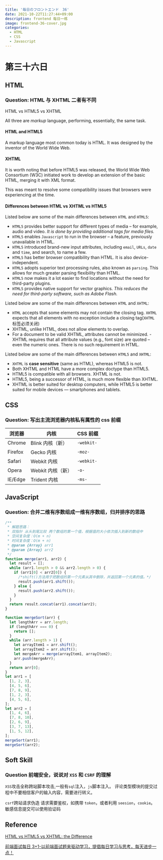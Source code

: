 ```yaml
---
title: '毎日のフロントエンド　36'
date: 2021-10-22T11:27:44+09:00
description: frontend 每日一练
image: frontend-36-cover.jpg
categories:
  - HTML
  - CSS
  - Javascript
---
```


# 第三十六日

## HTML

### **Question:** HTML 与 XHTML 二者有不同

HTML vs HTML5 vs XHTML

All three are _markup_ language, performing, essentially, the same task.

#### HTML and HTML5

A markup language most common today is HTML. It was designed by the inventor of the World Wide Web.

#### XHTML

It is worth noting that before HTML5 was released, the World Wide Web Consortium (W3C) initiated work to develop an extension of the basic HTML, merging it with XML format.

This was meant to resolve some compatibility issues that browsers were experiencing at the time.

#### Differences between HTML vs XHTML vs HTML5

Listed below are some of the main differences between `HTML` and `HTML5`:

- `HTML5` provides better support for different types of media – for example, audio and video. _It is done by providing additional tags for media files._
- `HTML5` enables `Javascript` to run in the browser – a feature, previously unavailable in HTML.
- `HTML5` introduced brand-new input attributes, including `email`, `URLs`, `date` and `time`, and search, to name a few.
- `HTML5` has better browser compatibility than HTML. It is also device-independent.
- `HTML5` adopts superior text processing rules, also known as `parsing`. This allows for much greater parsing flexibility than HTML.
- `HTML5` now makes it a lot easier to find locations without the need for third-party plugins.
- `HTML5` provides native support for vector graphics. _This reduces the need for third-party software, such as Adobe Flash._

Listed below are some of the main differences between `HTML` and `XHTML`:

- `HTML` accepts that some elements may not contain the closing tag. `XHTML` expects that all elements with no exception include a closing tag(`XHTML` 标签必须关闭)
- XHTML, unlike HTML, does not allow elements to overlap.
- For a document to be valid XHTML, attributes cannot be minimized.
  -XHTML requires that all attribute values (e.g., font size) are quoted – even the numeric ones. There is no such requirement in HTML.

Listed below are some of the main differences between `HTML5` and `XHTML`:

- `XHTML` is **case sensitive** (same as HTML), whereas HTML5 is not.
- Both XHTML and HTML have a more complex doctype than HTML5.
- HTML5 is compatible with all browsers. XHTML is not.
- HTML5, being a successor of HTML, is much more flexible than XHTML.
- XHTML is better suited for desktop computers, while HTML5 is better suited for mobile devices — smartphones and tablets.

## CSS

### **Question:** 写出主流浏览器内核私有属性的 css 前缀

| 浏览器  | 内核              | CSS 前缀   |
| ------- | ----------------- | ---------- |
| Chrome  | Blink 内核（新）  | `-webkit-` |
| Firefox | Gecko 内核        | `-moz-`    |
| Safari  | Webkit 内核       | `-webkit-` |
| Opera   | Webkit 内核（新） | `-o-`      |
| IE/Edge | Trident 内核      | `-ms-`     |

## JavaScript

### **Question:** 合并二维有序数组成一维有序数组，归并排序的思路

```js
/**
 * 解题思路：
 * 双指针 从头到尾比较 两个数组的第一个值，根据值的大小依次插入到新的数组中
 * 空间复杂度：O(m + n)
 * 时间复杂度：O(m + n)
 * @param {Array} arr1
 * @param {Array} arr2
 */
function merge(arr1, arr2) {
  let result = [];
  while (arr1.length > 0 && arr2.length > 0) {
    if (arr1[0] < arr2[0]) {
      /*shift()方法用于把数组的第一个元素从其中删除，并返回第一个元素的值。*/
      result.push(arr1.shift());
    } else {
      result.push(arr2.shift());
    }
  }
  return result.concat(arr1).concat(arr2);
}

function mergeSort(arr) {
  let lengthArr = arr.length;
  if (lengthArr === 0) {
    return [];
  }
  while (arr.length > 1) {
    let arrayItem1 = arr.shift();
    let arrayItem2 = arr.shift();
    let mergeArr = merge(arrayItem1, arrayItem2);
    arr.push(mergeArr);
  }
  return arr[0];
}
let arr1 = [
  [1, 2, 3],
  [4, 5, 6],
  [7, 8, 9],
  [1, 2, 3],
  [4, 5, 6],
];
let arr2 = [
  [1, 4, 6],
  [7, 8, 10],
  [2, 6, 9],
  [3, 7, 13],
  [1, 5, 12],
];
mergeSort(arr1);
mergeSort(arr2);
```

## Soft Skill

### **Question** 前端安全，说说对 `XSS` 和 `CSRF` 的理解

`XSS`攻击全称跨站脚本攻击,一般有`sql`注入，`js`脚本注入。
评论类型模块的提交过程中不要相信客户的输入内容，需要进行转义。

`csrf`跨站请求伪造
请求需要鉴权，如携带 `token`，或者利用 `seesion`，`cookie`。敏感信息提交可以使用验证码

## Reference

[HTML vs HTML5 vs XHTML: the Difference](https://scandiweb.com/blog/html-vs-html5-vs-xhtml-the-difference-in-a-nutshell/)

[前端面试每日 3+1-以前端面试题来驱动学习，提倡每日学习与思考，每天进步一点！](http://www.h-camel.com/index.html)

